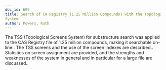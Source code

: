 ```yaml
---
doc_id: 699
title: Search of CA Registry (1.25 Million Compounds) with the Topological Screens
System
author: Powers, Ruth
---
```


The TSS (Topological Screens System) for substructure search was applied to 
the CAS Registry file of 1.25 million compounds, making it searchable on-line..
The TSS screens and the use of the screen indexes are described.. Statistics
on screen assignment are provided, and the strengths and weaknesses of the 
system in general and in particular for a large file are discussed..
